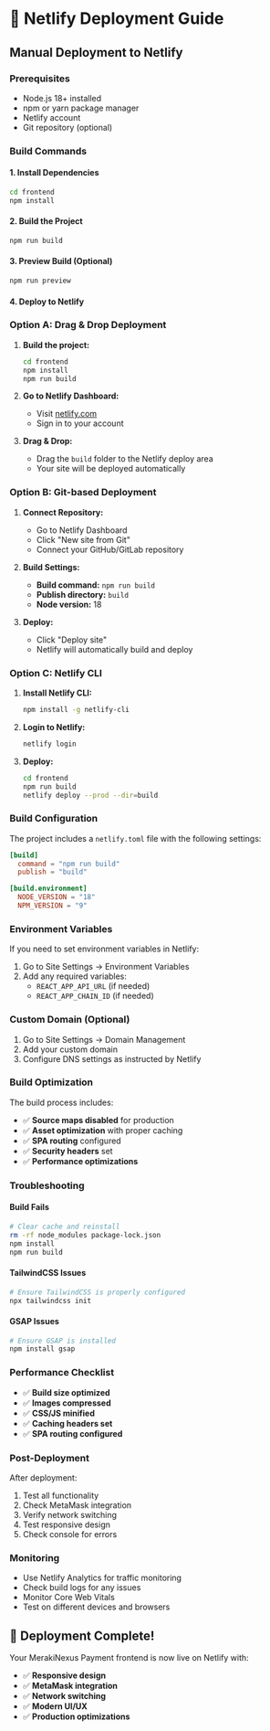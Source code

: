 # 🚀 Netlify Deployment Guide

## Manual Deployment to Netlify

### Prerequisites

- Node.js 18+ installed
- npm or yarn package manager
- Netlify account
- Git repository (optional)

### Build Commands

#### 1. Install Dependencies

```bash
cd frontend
npm install
```

#### 2. Build the Project

```bash
npm run build
```

#### 3. Preview Build (Optional)

```bash
npm run preview
```

#### 4. Deploy to Netlify

### Option A: Drag & Drop Deployment

1. **Build the project:**

   ```bash
   cd frontend
   npm install
   npm run build
   ```

2. **Go to Netlify Dashboard:**

   - Visit [netlify.com](https://netlify.com)
   - Sign in to your account

3. **Drag & Drop:**
   - Drag the `build` folder to the Netlify deploy area
   - Your site will be deployed automatically

### Option B: Git-based Deployment

1. **Connect Repository:**

   - Go to Netlify Dashboard
   - Click "New site from Git"
   - Connect your GitHub/GitLab repository

2. **Build Settings:**

   - **Build command:** `npm run build`
   - **Publish directory:** `build`
   - **Node version:** 18

3. **Deploy:**
   - Click "Deploy site"
   - Netlify will automatically build and deploy

### Option C: Netlify CLI

1. **Install Netlify CLI:**

   ```bash
   npm install -g netlify-cli
   ```

2. **Login to Netlify:**

   ```bash
   netlify login
   ```

3. **Deploy:**
   ```bash
   cd frontend
   npm run build
   netlify deploy --prod --dir=build
   ```

### Build Configuration

The project includes a `netlify.toml` file with the following settings:

```toml
[build]
  command = "npm run build"
  publish = "build"

[build.environment]
  NODE_VERSION = "18"
  NPM_VERSION = "9"
```

### Environment Variables

If you need to set environment variables in Netlify:

1. Go to Site Settings → Environment Variables
2. Add any required variables:
   - `REACT_APP_API_URL` (if needed)
   - `REACT_APP_CHAIN_ID` (if needed)

### Custom Domain (Optional)

1. Go to Site Settings → Domain Management
2. Add your custom domain
3. Configure DNS settings as instructed by Netlify

### Build Optimization

The build process includes:

- ✅ **Source maps disabled** for production
- ✅ **Asset optimization** with proper caching
- ✅ **SPA routing** configured
- ✅ **Security headers** set
- ✅ **Performance optimizations**

### Troubleshooting

#### Build Fails

```bash
# Clear cache and reinstall
rm -rf node_modules package-lock.json
npm install
npm run build
```

#### TailwindCSS Issues

```bash
# Ensure TailwindCSS is properly configured
npx tailwindcss init
```

#### GSAP Issues

```bash
# Ensure GSAP is installed
npm install gsap
```

### Performance Checklist

- ✅ **Build size optimized**
- ✅ **Images compressed**
- ✅ **CSS/JS minified**
- ✅ **Caching headers set**
- ✅ **SPA routing configured**

### Post-Deployment

After deployment:

1. Test all functionality
2. Check MetaMask integration
3. Verify network switching
4. Test responsive design
5. Check console for errors

### Monitoring

- Use Netlify Analytics for traffic monitoring
- Check build logs for any issues
- Monitor Core Web Vitals
- Test on different devices and browsers

## 🎉 Deployment Complete!

Your MerakiNexus Payment frontend is now live on Netlify with:

- ✅ **Responsive design**
- ✅ **MetaMask integration**
- ✅ **Network switching**
- ✅ **Modern UI/UX**
- ✅ **Production optimizations**
